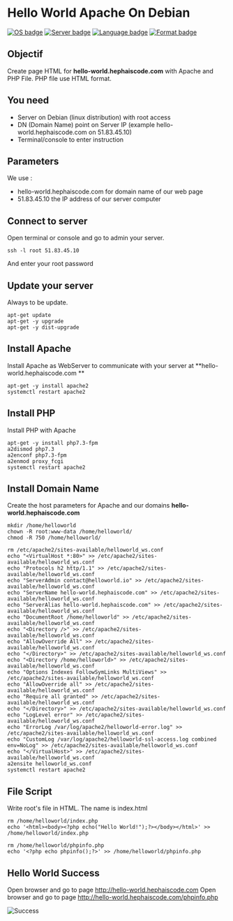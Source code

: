 # Hello World Apache On Debian
[![OS badge](https://img.shields.io/badge/OS-Debian-red.svg)](https://www.debian.org)
[![Server badge](https://img.shields.io/badge/Server-Apache-blue.svg)](https://httpd.apache.org)
[![Language badge](https://img.shields.io/badge/Language-PHP-blue.svg)](https://php.net)
[![Format badge](https://img.shields.io/badge/Format-HTML-green.svg)](https://lyty.dev/html/index.html)

## Objectif 

Create page HTML for **hello-world.hephaiscode.com** with Apache and PHP File. PHP file use HTML format.

## You need

- Server on Debian (linux distribution) with root access
- DN (Domain Name) point on Server IP (example hello-world.hephaiscode.com on 51.83.45.10)
- Terminal/console to enter instruction

## Parameters

We use :
 - hello-world.hephaiscode.com for domain name of our web page
 - 51.83.45.10 the IP address of our server computer

## Connect to server 

Open terminal or console and go to admin your server.

```
ssh -l root 51.83.45.10 
```

And enter your root password 

## Update your server

Always to be update.

```
apt-get update
apt-get -y upgrade
apt-get -y dist-upgrade
```

## Install Apache

Install Apache as WebServer to communicate with your server at **hello-world.hephaiscode.com **

```
apt-get -y install apache2
systemctl restart apache2
```
## Install PHP

Install PHP with Apache

```
apt-get -y install php7.3-fpm
a2dismod php7.3
a2enconf php7.3-fpm
a2enmod proxy_fcgi
systemctl restart apache2
```
## Install Domain Name

Create the host parameters for Apache and our domains **hello-world.hephaiscode.com**

```
mkdir /home/helloworld
chown -R root:www-data /home/helloworld/
chmod -R 750 /home/helloworld/

rm /etc/apache2/sites-available/helloworld_ws.conf
echo "<VirtualHost *:80>" >> /etc/apache2/sites-available/helloworld_ws.conf
echo "Protocols h2 http/1.1" >> /etc/apache2/sites-available/helloworld_ws.conf
echo "ServerAdmin contact@helloworld.io" >> /etc/apache2/sites-available/helloworld_ws.conf
echo "ServerName hello-world.hephaiscode.com" >> /etc/apache2/sites-available/helloworld_ws.conf
echo "ServerAlias hello-world.hephaiscode.com" >> /etc/apache2/sites-available/helloworld_ws.conf
echo "DocumentRoot /home/helloworld" >> /etc/apache2/sites-available/helloworld_ws.conf
echo "<Directory />" >> /etc/apache2/sites-available/helloworld_ws.conf
echo "AllowOverride All" >> /etc/apache2/sites-available/helloworld_ws.conf
echo "</Directory>" >> /etc/apache2/sites-available/helloworld_ws.conf
echo "<Directory /home/helloworld>" >> /etc/apache2/sites-available/helloworld_ws.conf
echo "Options Indexes FollowSymLinks MultiViews" >> /etc/apache2/sites-available/helloworld_ws.conf
echo "AllowOverride all" >> /etc/apache2/sites-available/helloworld_ws.conf
echo "Require all granted" >> /etc/apache2/sites-available/helloworld_ws.conf
echo "</Directory>" >> /etc/apache2/sites-available/helloworld_ws.conf
echo "LogLevel error" >> /etc/apache2/sites-available/helloworld_ws.conf
echo "ErrorLog /var/log/apache2/helloworld-error.log" >> /etc/apache2/sites-available/helloworld_ws.conf
echo "CustomLog /var/log/apache2/helloworld-ssl-access.log combined env=NoLog" >> /etc/apache2/sites-available/helloworld_ws.conf
echo "</VirtualHost>" >> /etc/apache2/sites-available/helloworld_ws.conf
a2ensite helloworld_ws.conf
systemctl restart apache2
```

## File Script
Write root's file in HTML. The name is index.html
```
rm /home/helloworld/index.php
echo '<html><body><?php echo("Hello World!");?></body></html>' >> /home/helloworld/index.php
```
```
rm /home/helloworld/phpinfo.php
echo '<?php echo phpinfo();?>' >> /home/helloworld/phpinfo.php
```

## Hello World Success
Open browser and go to page http://hello-world.hephaiscode.com 
Open browser and go to page http://hello-world.hephaiscode.com/phpinfo.php

![Success](https://img.shields.io/badge/Hello%20World-OK-Green.svg)
